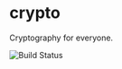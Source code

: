 # crypto
Cryptography for everyone.

![Build Status](https://travis-ci.org/masoncodes/crypto.svg?branch=master)
